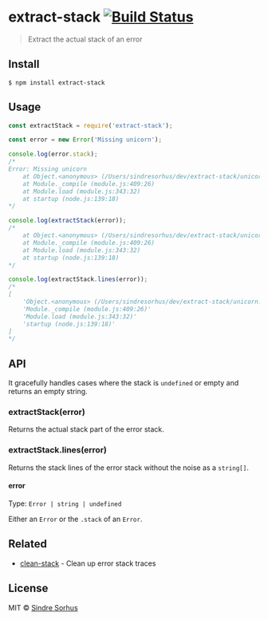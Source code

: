 # extract-stack [![Build Status](https://travis-ci.org/sindresorhus/extract-stack.svg?branch=master)](https://travis-ci.org/sindresorhus/extract-stack)

> Extract the actual stack of an error


## Install

```
$ npm install extract-stack
```


## Usage

```js
const extractStack = require('extract-stack');

const error = new Error('Missing unicorn');

console.log(error.stack);
/*
Error: Missing unicorn
    at Object.<anonymous> (/Users/sindresorhus/dev/extract-stack/unicorn.js:2:15)
    at Module._compile (module.js:409:26)
    at Module.load (module.js:343:32)
    at startup (node.js:139:18)
*/

console.log(extractStack(error));
/*
    at Object.<anonymous> (/Users/sindresorhus/dev/extract-stack/unicorn.js:2:15)
    at Module._compile (module.js:409:26)
    at Module.load (module.js:343:32)
    at startup (node.js:139:18)
*/

console.log(extractStack.lines(error));
/*
[
	'Object.<anonymous> (/Users/sindresorhus/dev/extract-stack/unicorn.js:2:15)'
	'Module._compile (module.js:409:26)'
	'Module.load (module.js:343:32)'
	'startup (node.js:139:18)'
]
*/
```


## API

It gracefully handles cases where the stack is `undefined` or empty and returns an empty string.

### extractStack(error)

Returns the actual stack part of the error stack.

### extractStack.lines(error)

Returns the stack lines of the error stack without the noise as a `string[]`.

#### error

Type: `Error | string | undefined`

Either an `Error` or the `.stack` of an `Error`.


## Related

- [clean-stack](https://github.com/sindresorhus/clean-stack) - Clean up error stack traces


## License

MIT © [Sindre Sorhus](https://sindresorhus.com)

